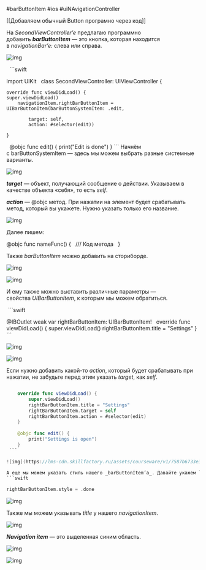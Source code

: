 #barButtonItem #ios #uiNAvigationController 

[[Добавляем обычный Button  програмно через код]]

На _SecondViewController’e_ предлагаю программно добавить **_barButtonItem_** — это кнопка, которая находится в _navigationBar’e:_ слева или справа. 

![img](https://lms-cdn.skillfactory.ru/assets/courseware/v1/9e7e217005c29310dcd3c7133cc524e8/asset-v1:SkillFactory+iOS-2.0+2021+type@asset+block/ios_m21_u5_p5.png)

  ```swift

import UIKit
 
class SecondViewController: UIViewController {

    override func viewDidLoad() {
    super.viewDidLoad()
        navigationItem.rightBarButtonItem = UIBarButtonItem(barButtonSystemItem: .edit,

            target: self,
            action: #selector(edit))

    }
 
    @objc func edit() {
        print("Edit is done")
    }
    ```
    Начнём с barButtonSystemItem — здесь мы можем выбрать разные системные варианты.

![img](https://lms-cdn.skillfactory.ru/assets/courseware/v1/a89808d09a6f6caa716c7e6e3da17bfb/asset-v1:SkillFactory+iOS-2.0+2021+type@asset+block/ios_m21_u5_p6.png)

_**target**_ — объект, получающий сообщение о действии. Указываем в качестве объекта «себя», то есть _self_.

**_action_** — @objc метод. При нажатии на элемент будет срабатывать метод, который вы укажете. Нужно указать только его название.

![img](https://lms-cdn.skillfactory.ru/assets/courseware/v1/876e9a123bd0e1ff300f0c3e95cdbca3/asset-v1:SkillFactory+iOS-2.0+2021+type@asset+block/ios_m21_u5_p7.png)

Далее пишем:

@objc func nameFunc() {
 
/// Код метода
 
}

Также _barButtonItem_ можно добавить на сториборде.

![img](https://lms-cdn.skillfactory.ru/assets/courseware/v1/96e7f8998ae8196119c6bae1a668178c/asset-v1:SkillFactory+iOS-2.0+2021+type@asset+block/ios_m21_u5_p8.png)

![img](https://lms-cdn.skillfactory.ru/assets/courseware/v1/35c469eb15d8bd4e4c4f627a94405a17/asset-v1:SkillFactory+iOS-2.0+2021+type@asset+block/ios_m21_u5_p9.png)

И ему также можно выставить различные параметры — свойства _UIBarButtonItem_, к которым мы можем обратиться.

 ```swift

@IBOutlet weak var rightBarButtonItem: UIBarButtonItem!
 
    override func viewDidLoad() {
        super.viewDidLoad()
        rightBarButtonItem.title = "Settings"
    }
    ```

![img](https://lms-cdn.skillfactory.ru/assets/courseware/v1/e9585be27765a295fc0fedb6b2ec1aeb/asset-v1:SkillFactory+iOS-2.0+2021+type@asset+block/ios_m21_u5_p10.png)

![img](https://lms-cdn.skillfactory.ru/assets/courseware/v1/b427966c5e959ca8cb195016e42ebee2/asset-v1:SkillFactory+iOS-2.0+2021+type@asset+block/ios_m21_u5_p11.png)

Если нужно добавить какой-то _action_, который будет срабатывать при нажатии, не забудьте перед этим указать _target_, как _self_.
```swift

    override func viewDidLoad() {
        super.viewDidLoad()
        rightBarButtonItem.title = "Settings"
        rightBarButtonItem.target = self
        rightBarButtonItem.action = #selector(edit)
    }
 
    @objc func edit() {
        print("Settings is open")
    }
 ```

![img](https://lms-cdn.skillfactory.ru/assets/courseware/v1/7587b6733e3b1a1ce9f4565ba57210ef/asset-v1:SkillFactory+iOS-2.0+2021+type@asset+block/ios_m21_u5_p12.png)

А еще мы можем указать стиль нашего _barButtonItem’a_. Давайте укажем `.done`. Как видите, в таком случае текст будет жирным =)
```swift

rightBarButtonItem.style = .done
```

![img](https://lms-cdn.skillfactory.ru/assets/courseware/v1/88db0cccaed9e3fbb660b19bf05daaab/asset-v1:SkillFactory+iOS-2.0+2021+type@asset+block/ios_m21_u5_p13.png)

Также мы можем указывать _title_ у нашего _navigationItem_.

![img](https://lms-cdn.skillfactory.ru/assets/courseware/v1/6028ab589ba4a72097cd5c5b66ebfd62/asset-v1:SkillFactory+iOS-2.0+2021+type@asset+block/ios_m21_u5_p14.png)

**_Navigation item_** — это выделенная синим область.

![img](https://lms-cdn.skillfactory.ru/assets/courseware/v1/d1b809a55dc58b3291b1afced0f0b5a4/asset-v1:SkillFactory+iOS-2.0+2021+type@asset+block/ios_m21_u5_p15.png)

![img](https://lms-cdn.skillfactory.ru/assets/courseware/v1/026d754e0018ac48628fbf4f950232d2/asset-v1:SkillFactory+iOS-2.0+2021+type@asset+block/ios_m21_u5_p16.png)